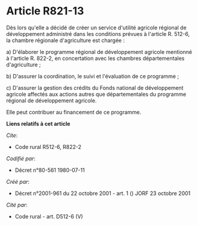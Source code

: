 # Article R821-13

Dès lors qu'elle a décidé de créer un service d'utilité agricole régional de développement administré dans les conditions
prévues à l'article R. 512-6, la chambre régionale d'agriculture est chargée :

a) D'élaborer le programme régional de développement agricole mentionné à l'article R. 822-2, en concertation avec les
chambres départementales d'agriculture ;

b) D'assurer la coordination, le suivi et l'évaluation de ce programme ;

c) D'assurer la gestion des crédits du Fonds national de développement agricole affectés aux actions autres que
départementales du programme régional de développement agricole.

Elle peut contribuer au financement de ce programme.

**Liens relatifs à cet article**

_Cite_:

  - Code rural R512-6, R822-2

_Codifié par_:

  - Décret n°80-561 1980-07-11

_Créé par_:

  - Décret n°2001-961 du 22 octobre 2001 - art. 1 () JORF 23 octobre 2001

_Cité par_:

  - Code rural - art. D512-6 (V)
